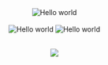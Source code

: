 

<!--
**zp29/zp29** is a ✨ _special_ ✨ repository because its `README.md` (this file) appears on your GitHub profile.

Here are some ideas to get you started:

- 🔭 I’m currently working on ...
- 🌱 I’m currently learning ...
- 👯 I’m looking to collaborate on ...
- 🤔 I’m looking for help with ...
- 💬 Ask me about ...
- 📫 How to reach me: ...
- 😄 Pronouns: ...
- ⚡ Fun fact: ...
-->

<div align="center" width="50">
  <img src="https://i.imgur.com/59NZCOn.gif" alt="Hello world">
</div>
<br>

<div align="center" width="50%">
  <img src="https://github-profile-summary-cards.vercel.app/api/cards/repos-per-language?username=zp29&theme=github" alt="Hello world">
  <img src="https://github-profile-summary-cards.vercel.app/api/cards/most-commit-language?username=zp29&theme=github" alt="Hello world">
</div>

<br>



<!--
![](https://github-profile-summary-cards.vercel.app/api/cards/repos-per-language?username=zp29&theme=github)
![](https://github-profile-summary-cards.vercel.app/api/cards/most-commit-language?username=zp29&theme=github)

![](https://github-profile-summary-cards.vercel.app/api/cards/profile-details?username=zp29&theme=github)

![](https://github-profile-summary-cards.vercel.app/api/cards/stats?username=zp29&theme=github)
![](https://github-profile-summary-cards.vercel.app/api/cards/productive-time?username=zp29&theme=github)
-->

<p align="center"> 
  <img src="https://profile-counter.glitch.me/zp29/count.svg" />
</p>
